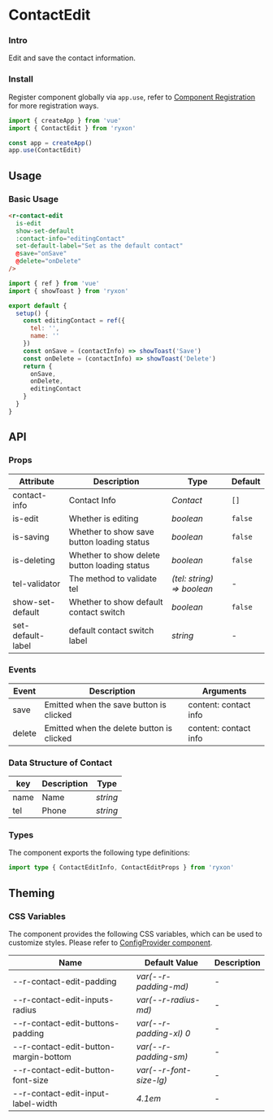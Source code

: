 # ContactEdit

### Intro

Edit and save the contact information.

### Install

Register component globally via `app.use`, refer to [Component Registration](#/en-US/advanced-usage#zu-jian-zhu-ce) for more registration ways.

```js
import { createApp } from 'vue'
import { ContactEdit } from 'ryxon'

const app = createApp()
app.use(ContactEdit)
```

## Usage

### Basic Usage

```html
<r-contact-edit
  is-edit
  show-set-default
  :contact-info="editingContact"
  set-default-label="Set as the default contact"
  @save="onSave"
  @delete="onDelete"
/>
```

```js
import { ref } from 'vue'
import { showToast } from 'ryxon'

export default {
  setup() {
    const editingContact = ref({
      tel: '',
      name: ''
    })
    const onSave = (contactInfo) => showToast('Save')
    const onDelete = (contactInfo) => showToast('Delete')
    return {
      onSave,
      onDelete,
      editingContact
    }
  }
}
```

## API

### Props

| Attribute | Description | Type | Default |
| --- | --- | --- | --- |
| contact-info | Contact Info | _Contact_ | `[]` |
| is-edit | Whether is editing | _boolean_ | `false` |
| is-saving | Whether to show save button loading status | _boolean_ | `false` |
| is-deleting | Whether to show delete button loading status | _boolean_ | `false` |
| tel-validator | The method to validate tel | _(tel: string) => boolean_ | - |
| show-set-default | Whether to show default contact switch | _boolean_ | `false` |
| set-default-label | default contact switch label | _string_ | - |

### Events

| Event  | Description                               | Arguments             |
| ------ | ----------------------------------------- | --------------------- |
| save   | Emitted when the save button is clicked   | content: contact info |
| delete | Emitted when the delete button is clicked | content: contact info |

### Data Structure of Contact

| key  | Description | Type     |
| ---- | ----------- | -------- |
| name | Name        | _string_ |
| tel  | Phone       | _string_ |

### Types

The component exports the following type definitions:

```ts
import type { ContactEditInfo, ContactEditProps } from 'ryxon'
```

## Theming

### CSS Variables

The component provides the following CSS variables, which can be used to customize styles. Please refer to [ConfigProvider component](#/en-US/config-provider).

| Name | Default Value | Description |
| --- | --- | --- |
| --r-contact-edit-padding | _var(--r-padding-md)_ | - |
| --r-contact-edit-inputs-radius | _var(--r-radius-md)_ | - |
| --r-contact-edit-buttons-padding | _var(--r-padding-xl) 0_ | - |
| --r-contact-edit-button-margin-bottom | _var(--r-padding-sm)_ | - |
| --r-contact-edit-button-font-size | _var(--r-font-size-lg)_ | - |
| --r-contact-edit-input-label-width | _4.1em_ | - |
